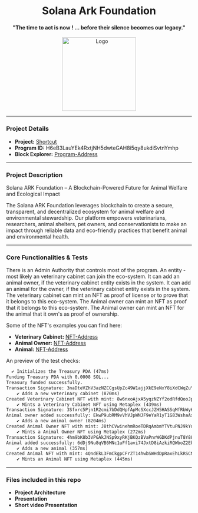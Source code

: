 <div align="center">
  <h1>Solana Ark Foundation</h1><h4>"The time to act is now ! ... before their silence becomes our legacy."</h4>
  <img src="https://bafkreibllcqfjk5ch26tdq7sqotkq3xxlymivip6ta7rdjhaf2qccnzc7u.ipfs.flk-ipfs.xyz" alt="Logo" width="200">
</div>

---

### Project Details
- **Project:** [Shortcut](https://github.com/solana-turbin3/Q4_SOL_DanielB/tree/master/rs/src/programs/solana-ark-foundation)
- **Program ID:** H6eB3LauYEk4RxtjNH5dwteGAH8i5qy8ukdiSvtnYmhp
- **Block Explorer:** [Program-Address](https://explorer.solana.com/address/H6eB3LauYEk4RxtjNH5dwteGAH8i5qy8ukdiSvtnYmhp?cluster=devnet)

---

### Project Description

Solana ARK Foundation – A Blockchain-Powered Future for Animal Welfare and Ecological Impact

The Solana ARK Foundation leverages blockchain to create a secure, transparent, and decentralized ecosystem for animal welfare and environmental stewardship. Our platform empowers veterinarians, researchers, animal shelters, pet owners, and conservationists to make an impact through reliable data and eco-friendly practices that benefit animal and environmental health.

---

### Core Functionalities & Tests

There is an Admin Authority that controls most of the program.
An entity - most likely an veterinary cabinet can join the eco-system.
It can add an animal owner, if the veterinary cabinet entity exists in the system.
It can add an animal for the owner, if the veterinary cabinet entity exists in the system.
The veterinary cabinet can mint an NFT as proof of license or to prove that it belongs to this eco-system.
The Animal owner can mint an NFT as proof that it belongs to this eco-system.
The Animal owner can mint an NFT for the animal that it own's as proof of ownership.

Some of the NFT's examples you can find here:
- **Veterinary Cabinet:** [NFT-Address](https://explorer.solana.com/address/8w6nxoAjxA5yqzNZYf2odRfdQooJp8dAQ7XkfXap4M5D?cluster=devnet)
- **Animal Owner:** [NFT-Address](https://explorer.solana.com/address/J8thCVwinehmRoeTDRqAmbmYTVtuPNJ9kYdJuBAuYhBa?cluster=devnet)
- **Animal:** [NFT-Address](https://explorer.solana.com/address/4QndEkL3FmCkgpCFrZT14hwbSWHdDpRaxEhLkRSCNSdh?cluster=devnet)

An preview of the test checks:
   
```markdown
  ✔ Initializes the Treasury PDA (47ms)
Funding Treasury PDA with 0.0008 SOL...
Treasury funded successfully.
Transaction Signature: 3naDteVZhV3azNZCCgsUpZc49W1ajjXkE9eNxY8iXdCWqZuYzVtRCcVWNZijBdC83H1ZpNRozvxHVLqmUZN8KeqM
    ✔ Adds a new veterinary cabinet (870ms)
Created Veterinary Cabinet NFT with mint: 8w6nxoAjxA5yqzNZYf2odRfdQooJp8dAQ7XkfXap4M5D
    ✔ Mints a Veterinary Cabinet NFT using Metaplex (439ms)
Transaction Signature: 3Sfxrc5Pjn1R2cmi7bDdQHpfApMcSXccJZH5HASSqMfRbWyKbzi7pzC1VfQDDX79AvBLkQ2EsotXD96V5SH9iMTt
Animal owner added successfully: EkwP9ubRM9vVhVJpWNJF9eYaR1yT1G83WshaAxDzNdbJ
    ✔ Adds a new animal owner (8204ms)
Created Animal Owner NFT with mint: J8thCVwinehmRoeTDRqAmbmYTVtuPNJ9kYdJuBAuYhBa
    ✔ Mints a Animal Owner NFT using Metaplex (272ms)
Transaction Signature: 4hm9bK8b3VPGAkJNSp9xyRKjBKQzBVaPnrWGDKdPjnuT8Y88y2C9yiymU96hnBsrKBLPVQKcUUiGVh2enLX2738f
Animal added successfully: 6dDj9Nu8qVB6MNc1uFf1avi74JxtD8iAzkiRQWboZ2Ek
    ✔ Adds a new animal (357ms)
Created Animal NFT with mint: 4QndEkL3FmCkgpCFrZT14hwbSWHdDpRaxEhLkRSCNSdh
    ✔ Mints an Animal NFT using Metaplex (445ms)
```

 ---

### Files included in this repo
- **Project Architecture**
- **Presentation**
- **Short video Presentation**
